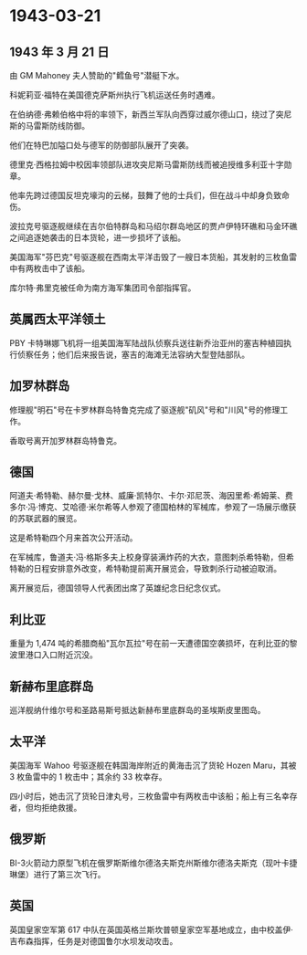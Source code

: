 # 1943-03-21

## 1943 年 3 月 21 日

由 GM Mahoney 夫人赞助的"鳕鱼号"潜艇下水。

科妮莉亚·福特在美国德克萨斯州执行飞机运送任务时遇难。

在伯纳德·弗赖伯格中将的率领下，新西兰军队向西穿过威尔德山口，绕过了突尼斯的马雷斯防线防御。

他们在特巴加隘口处与德军的防御部队展开了突袭。

德里克·西格拉姆中校因率领部队进攻突尼斯马雷斯防线而被追授维多利亚十字勋章。

他率先跨过德国反坦克壕沟的云梯，鼓舞了他的士兵们，但在战斗中却身负致命伤。

波拉克号驱逐舰继续在吉尔伯特群岛和马绍尔群岛地区的贾卢伊特环礁和马金环礁之间追逐她袭击的日本货轮，进一步损坏了该船。

美国海军"芬巴克"号驱逐舰在西南太平洋击毁了一艘日本货船，其发射的三枚鱼雷中有两枚击中了该船。

库尔特·弗里克被任命为南方海军集团司令部指挥官。

## 英属西太平洋领土

PBY
卡特琳娜飞机将一组美国海军陆战队侦察兵送往新乔治亚州的塞吉种植园执行侦察任务；他们后来报告说，塞吉的海滩无法容纳大型登陆部队。

## 加罗林群岛

修理舰"明石"号在卡罗林群岛特鲁克完成了驱逐舰"矶风"号和"川风"号的修理工作。

香取号离开加罗林群岛特鲁克。

## 德国

阿道夫·希特勒、赫尔曼·戈林、威廉·凯特尔、卡尔·邓尼茨、海因里希·希姆莱、费多尔·冯·博克、艾哈德·米尔希等人参观了德国柏林的军械库，参观了一场展示缴获的苏联武器的展览。

这是希特勒四个月来首次公开活动。

在军械库，鲁道夫·冯·格斯多夫上校身穿装满炸药的大衣，意图刺杀希特勒，但希特勒的日程安排意外改变，希特勒提前离开展览会，导致刺杀行动被迫取消。

离开展览后，德国领导人代表团出席了英雄纪念日纪念仪式。

## 利比亚

重量为 1,474
吨的希腊商船"瓦尔瓦拉"号在前一天遭德国空袭损坏，在利比亚的黎波里港口入口附近沉没。

## 新赫布里底群岛

巡洋舰纳什维尔号和圣路易斯号抵达新赫布里底群岛的圣埃斯皮里图岛。

## 太平洋

美国海军 Wahoo 号驱逐舰在韩国海岸附近的黄海击沉了货轮 Hozen Maru，其被 3
枚鱼雷中的 1 枚击中；其余约 33 枚幸存。

四小时后，她击沉了货轮日津丸号，三枚鱼雷中有两枚击中该船；船上有三名幸存者，但均拒绝救援。

## 俄罗斯

BI-3火箭动力原型飞机在俄罗斯斯维尔德洛夫斯克州斯维尔德洛夫斯克（现叶卡捷琳堡）进行了第三次飞行。

## 英国

英国皇家空军第 617
中队在英国英格兰斯坎普顿皇家空军基地成立，由中校盖伊·吉布森指挥，任务是对德国鲁尔水坝发动攻击。

